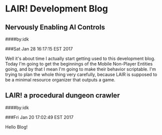 LAIR! Development Blog
======================

Nervously Enabling AI Controls
------------------------------

####by:idk

###Sat Jan 28 16:17:15 EST 2017

Well it's about time I actually start getting used to this development blog.
Today I'm going to get the beginnings of the Mobile Non-Player Entities going,
and by that I mean I'm going to make their behavior scriptable. I'm trying to
plan the whole thing very carefully, because LAIR is supposed to be a minimal
resource organizer that outputs a game.

LAIR! a procedural dungeon crawler
----------------------------------

####by:idk

###Fri Jan 20 17:02:49 EST 2017

Hello Blog!
